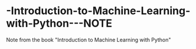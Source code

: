# -Introduction-to-Machine-Learning-with-Python---NOTE
Note from the book "Introduction to Machine Learning with Python"
